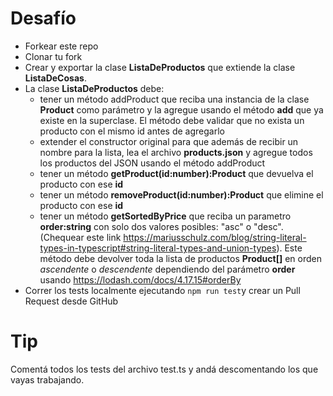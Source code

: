 # Desafío

- Forkear este repo
- Clonar tu fork
- Crear y exportar la clase **ListaDeProductos** que extiende la clase **ListaDeCosas**.
- La clase **ListaDeProductos** debe:
  - tener un método addProduct que reciba una instancia de la clase **Product** como parámetro y la agregue usando el método **add** que ya existe en la superclase. El método debe validar que no exista un producto con el mismo id antes de agregarlo
  - extender el constructor original para que además de recibir un nombre para la lista, lea el archivo **products.json** y agregue todos los productos del JSON usando el método addProduct
  - tener un método **getProduct(id:number):Product** que devuelva el producto con ese **id**
  - tener un método **removeProduct(id:number):Product** que elimine el producto con ese **id**
  - tener un método **getSortedByPrice** que reciba un parametro **order:string** con solo dos valores posibles: "asc" o "desc". (Chequear este link https://mariusschulz.com/blog/string-literal-types-in-typescript#string-literal-types-and-union-types). Este método debe devolver toda la lista de productos **Product[]** en orden _ascendente_ o _descendente_ dependiendo del parámetro **order** usando https://lodash.com/docs/4.17.15#orderBy
- Correr los tests localmente ejecutando `npm run test`y crear un Pull Request desde GitHub

# Tip

Comentá todos los tests del archivo test.ts y andá descomentando los que vayas trabajando.
